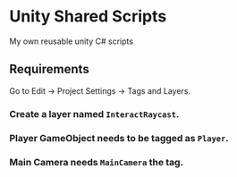 # Unity Shared Scripts
My own reusable unity C# scripts


## Requirements

Go to Edit -> Project Settings -> Tags and Layers.
### Create a layer named `InteractRaycast`.
### Player GameObject needs to be tagged as `Player`.
### Main Camera needs `MainCamera` the tag.
